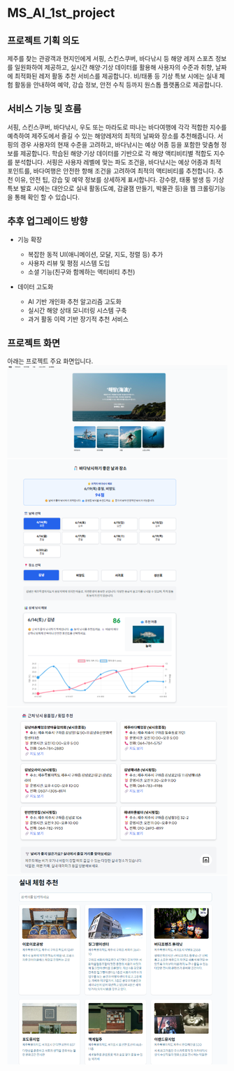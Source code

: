 # MS_AI_1st_project

## 프로젝트 기획 의도
제주를 찾는 관광객과 현지인에게 서핑, 스킨스쿠버, 바다낚시 등 해양 레저 스포츠 정보를 일원화하여 제공하고, 실시간 해양·기상 데이터를 활용해 사용자의 수준과 취향, 날짜에 최적화된 레저 활동 추천 서비스를 제공합니다. 비/태풍 등 기상 특보 시에는 실내 체험 활동을 안내하여 예약, 강습 정보, 안전 수칙 등까지 원스톱 플랫폼으로 제공합니다.

## 서비스 기능 및 흐름
서핑, 스킨스쿠버, 바다낚시, 우도 또는 마라도로 떠나는 바다여행에 각각 적합한 지수를 예측하여 제주도에서 즐길 수 있는 해양레저의 최적의 날짜와 장소를 추천해줍니다. 서핑의 경우 사용자의 현재 수준을 고려하고, 바다낚시는 예상 어종 등을 포함한 맞춤형 정보를 제공합니다.
학습된 해양·기상 데이터를 기반으로 각 해양 액티비티별 적합도 지수를 분석합니다. 
서핑은 사용자 레벨에 맞는 파도 조건을, 바다낚시는 예상 어종과 최적 포인트를, 바다여행은 안전한 항해 조건을 고려하여 최적의 액티비티를 추천합니다.
추천 이유, 안전 팁, 강습 및 예약 정보를 상세하게 표시합니다. 강수량, 태풍 발생 등 기상 특보 발효 시에는 대안으로 실내 활동(도예, 감귤잼 만들기, 박물관 등)을 웹 크롤링기능을 통해 확인 할 수 있습니다. 




## 추후 업그레이드 방향
- 기능 확장
  - 복잡한 동적 UI(애니메이션, 모달, 지도, 정렬 등) 추가
  - 사용자 리뷰 및 평점 시스템 도입
  - 소셜 기능(친구와 함께하는 액티비티 추천)

- 데이터 고도화
  - AI 기반 개인화 추천 알고리즘 고도화
  - 실시간 해양 상태 모니터링 시스템 구축
  - 과거 활동 이력 기반 장기적 추천 서비스


## 프로젝트 화면
아래는 프로젝트 주요 화면입니다.
![해랑_index](images/해랑_index.png)
![해랑_바다낚시_1](images/해랑_바다낚시_1.png)
![해랑_바다낚시_2](images/해랑_바다낚시_2.png)
![해랑_실내](images/해랑_실내.png)
